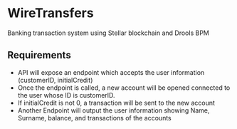 # WireTransfers
Banking transaction system using Stellar blockchain and Drools BPM

## Requirements
* API will expose an endpoint which accepts the user information (customerID, initialCredit)
* Once the endpoint is called, a new account will be opened connected to the user whose ID is
customerID.
* If initialCredit is not 0, a transaction will be sent to the new account
* Another Endpoint will output the user information showing Name, Surname, balance, and
transactions of the accounts
